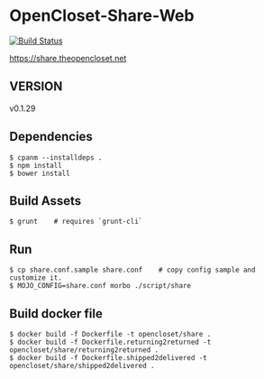 # OpenCloset-Share-Web #

[![Build Status](https://travis-ci.org/opencloset/monitor.svg?branch=v0.1.29)](https://travis-ci.org/opencloset/OpenCloset-Share-Web)

https://share.theopencloset.net

## VERSION ##

v0.1.29

## Dependencies ##

    $ cpanm --installdeps .
    $ npm install
    $ bower install

## Build Assets ##

    $ grunt    # requires `grunt-cli`

## Run ##

    $ cp share.conf.sample share.conf    # copy config sample and customize it.
    $ MOJO_CONFIG=share.conf morbo ./script/share

## Build docker file ##

    $ docker build -f Dockerfile -t opencloset/share .
    $ docker build -f Dockerfile.returning2returned -t opencloset/share/returning2returned .
    $ docker build -f Dockerfile.shipped2delivered -t opencloset/share/shipped2delivered .

